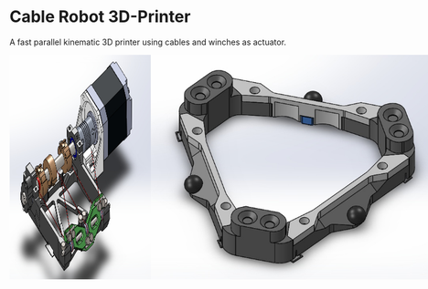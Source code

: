 # Cable Robot 3D-Printer
A fast parallel kinematic 3D printer using cables and winches as actuator.

<div style="display: flex;">
    <img src="construction/actuator/actuator_overview.jpg" alt="Actuator" style="width: 49%; height: auto;">
    <img src="construction/plattform/plattform_overview_top.jpg" alt="Platform" height: auto;">
</div>
